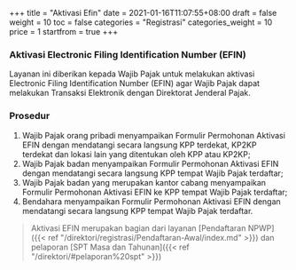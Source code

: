 +++
title = "Aktivasi Efin"
date = 2021-01-16T11:07:55+08:00
draft = false
weight = 10
toc = false
categories = "Registrasi"
categories_weight = 10
price = 1
startfrom = true
+++
### Aktivasi Electronic Filing Identification Number (EFIN)
Layanan ini diberikan kepada Wajib Pajak untuk melakukan aktivasi Electronic Filing Identification Number (EFIN) agar Wajib Pajak dapat melakukan Transaksi Elektronik dengan Direktorat Jenderal Pajak.

### Prosedur
1. Wajib Pajak orang pribadi menyampaikan Formulir Permohonan Aktivasi EFIN dengan mendatangi secara langsung KPP terdekat, KP2KP terdekat dan lokasi lain yang ditentukan oleh KPP atau KP2KP; 
2. Wajib Pajak badan menyampaikan Formulir Permohonan Aktivasi EFIN dengan mendatangi secara langsung KPP tempat Wajib Pajak terdaftar;
3. Wajib Pajak badan yang merupakan kantor cabang menyampaikan Formulir Permohonan Aktivasi EFIN ke KPP tempat Wajib Pajak terdaftar;
4. Bendahara menyampaikan Formulir Permohonan Aktivasi EFIN dengan mendatangi secara langsung KPP tempat Wajib Pajak terdaftar.

> Aktivasi EFIN merupakan bagian dari layanan [Pendaftaran NPWP]({{< ref "/direktori/registrasi/Pendaftaran-Awal/index.md" >}}) dan pelaporan [SPT Masa dan Tahunan]({{< ref "/direktori/#pelaporan%20spt" >}})